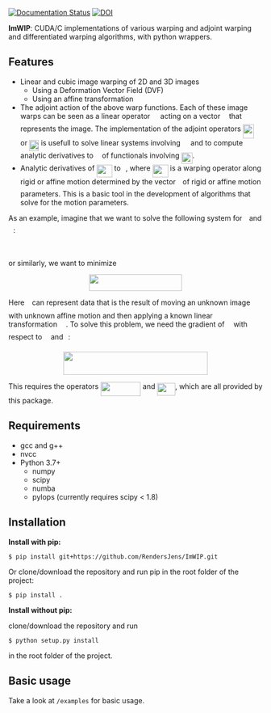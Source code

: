 [![Documentation Status](https://readthedocs.org/projects/imwip/badge/?version=latest)](https://imwip.readthedocs.io/en/latest/?badge=latest)
[![DOI](https://zenodo.org/badge/452688446.svg)](https://zenodo.org/badge/latestdoi/452688446)


**ImWIP**: CUDA/C implementations of various warping and adjoint warping and differentiated warping algorithms, with python wrappers.

Features
------------

* Linear and cubic image warping of 2D and 3D images
  * Using a Deformation Vector Field (DVF)
  * Using an affine transformation
* The adjoint action of the above warp functions. Each of these image warps can be seen as a linear operator <img src="svgs/53d147e7f3fe6e47ee05b88b166bd3f6.svg?invert_in_darkmode" align=middle width=12.32879834999999pt height=22.465723500000017pt/> acting on a vector <img src="svgs/332cc365a4987aacce0ead01b8bdcc0b.svg?invert_in_darkmode" align=middle width=9.39498779999999pt height=14.15524440000002pt/> that represents the image. The implementation of the adjoint operators <img src="svgs/99f7812af37ee7004df7177a1e821ec5.svg?invert_in_darkmode" align=middle width=21.86251649999999pt height=27.6567522pt/> or <img src="svgs/6b76fc0b9cd7cb371b27ad5803620550.svg?invert_in_darkmode" align=middle width=19.063992749999993pt height=22.63846199999998pt/> is usefull to solve linear systems involving <img src="svgs/53d147e7f3fe6e47ee05b88b166bd3f6.svg?invert_in_darkmode" align=middle width=12.32879834999999pt height=22.465723500000017pt/> and to compute analytic derivatives to <img src="svgs/332cc365a4987aacce0ead01b8bdcc0b.svg?invert_in_darkmode" align=middle width=9.39498779999999pt height=14.15524440000002pt/> of functionals involving <img src="svgs/bbb2565155df2f2e483c15107e8505b1.svg?invert_in_darkmode" align=middle width=21.723786149999988pt height=22.465723500000017pt/>.
* Analytic derivatives of <img src="svgs/5f1ace7f43d147d16685246df2a801c6.svg?invert_in_darkmode" align=middle width=31.05032864999999pt height=24.65753399999998pt/> to <img src="svgs/4f4f4e395762a3af4575de74c019ebb5.svg?invert_in_darkmode" align=middle width=5.936097749999991pt height=20.221802699999984pt/>, where <img src="svgs/5f1ace7f43d147d16685246df2a801c6.svg?invert_in_darkmode" align=middle width=31.05032864999999pt height=24.65753399999998pt/> is a warping operator along rigid or affine motion determined by the vector <img src="svgs/4f4f4e395762a3af4575de74c019ebb5.svg?invert_in_darkmode" align=middle width=5.936097749999991pt height=20.221802699999984pt/> of rigid or affine motion parameters. This is a basic tool in the development of algorithms that solve for the motion parameters.

As an example, imagine that we want to solve the following system for <img src="svgs/4f4f4e395762a3af4575de74c019ebb5.svg?invert_in_darkmode" align=middle width=5.936097749999991pt height=20.221802699999984pt/> and <img src="svgs/332cc365a4987aacce0ead01b8bdcc0b.svg?invert_in_darkmode" align=middle width=9.39498779999999pt height=14.15524440000002pt/>:
<p align="center"><img src="svgs/87a280c0a9ff0b90c7f09a08993028e8.svg?invert_in_darkmode" align=middle width=82.71114885pt height=16.438356pt/></p>

or similarly, we want to minimize
<p align="center"><img src="svgs/9116c69b4bf34c5010af96ea5559072e.svg?invert_in_darkmode" align=middle width=183.19751835pt height=32.990165999999995pt/></p>

Here <img src="svgs/4bdc8d9bcfb35e1c9bfb51fc69687dfc.svg?invert_in_darkmode" align=middle width=7.054796099999991pt height=22.831056599999986pt/> can represent data that is the result of moving an unknown image <img src="svgs/332cc365a4987aacce0ead01b8bdcc0b.svg?invert_in_darkmode" align=middle width=9.39498779999999pt height=14.15524440000002pt/> with unknown affine motion and then applying a known linear transformation <img src="svgs/61e84f854bc6258d4108d08d4c4a0852.svg?invert_in_darkmode" align=middle width=13.29340979999999pt height=22.465723500000017pt/>. To solve this problem, we need the gradient of <img src="svgs/190083ef7a1625fbc75f243cffb9c96d.svg?invert_in_darkmode" align=middle width=9.81741584999999pt height=22.831056599999986pt/> with respect to <img src="svgs/332cc365a4987aacce0ead01b8bdcc0b.svg?invert_in_darkmode" align=middle width=9.39498779999999pt height=14.15524440000002pt/> and <img src="svgs/4f4f4e395762a3af4575de74c019ebb5.svg?invert_in_darkmode" align=middle width=5.936097749999991pt height=20.221802699999984pt/>:
<p align="center"><img src="svgs/1f80b08b5cd75529f481e70861365fbb.svg?invert_in_darkmode" align=middle width=286.5218862pt height=45.90338775pt/></p>

This requires the operators <img src="svgs/3ade4d0824e4bcb71339a0fd819ece89.svg?invert_in_darkmode" align=middle width=79.76213519999999pt height=27.6567522pt/> and <img src="svgs/51f1bcfdd671038e2035d5c0bf517dbc.svg?invert_in_darkmode" align=middle width=35.662204049999986pt height=24.7161288pt/>, which are all provided by this package.

Requirements
------------
* gcc and g++
* nvcc
* Python 3.7+
    * numpy
    * scipy
    * numba
    * pylops (currently requires scipy < 1.8)

Installation
------------
**Install with pip:**

`$ pip install git+https://github.com/RendersJens/ImWIP.git`


Or clone/download the repository and run pip in the root folder of the project:

`$ pip install .`

**Install without pip:**

clone/download the repository and run

`$ python setup.py install`

in the root folder of the project.

Basic usage
-----------
Take a look at `/examples` for basic usage.
